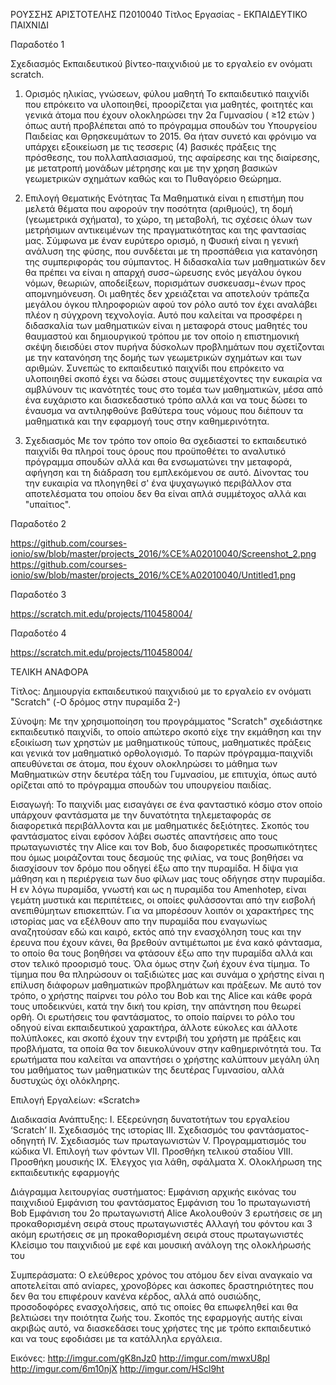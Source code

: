 ΡΟΥΣΣΗΣ ΑΡΙΣΤΟΤΕΛΗΣ Π2010040
Τίτλος Εργασίας - ΕΚΠΑΙΔΕΥΤΙΚΟ ΠΑΙΧΝΙΔΙ 

Παραδοτέο 1

Σχεδιασμός Εκπαιδευτικού βίντεο-παιχνιδιού με το εργαλείο εν ονόματι scratch.

1) Ορισμός ηλικίας, γνώσεων, φύλου μαθητή
Το εκπαιδευτικό παιχνίδι που επρόκειτο να υλοποιηθεί, προορίζεται για μαθητές, φοιτητές και γενικά άτομα που έχουν ολοκληρώσει την 2α Γυμνασίου ( ≥12 ετών ) όπως αυτή προβλέπεται από το πρόγραμμα σπουδών του Υπουργείου Παιδείας και Θρησκευμάτων το 2015. Θα ήταν συνετό και φρόνιμο να υπάρχει εξοικείωση με τις τεσσερις (4) βασικές πράξεις της πρόσθεσης, του πολλαπλασιασμού, της αφαίρεσης και της διαίρεσης, με μετατροπή μονάδων μέτρησης και με την χρηση βασικών γεωμετρικών σχημάτων καθώς και το Πυθαγόρειο Θεώρημα.

2) Επιλογή Θεματικής Ενότητας
Τα Mαθηματικά είναι η επιστήμη που μελετά θέματα που αφορούν την ποσότητα (αριθμούς), τη δομή (γεωμετρικά σχήματα), το χώρο, τη μεταβολή, τις σχέσεις όλων των μετρήσιμων αντικειμένων της πραγματικότητας και της φαντασίας μας. Σύμφωνα με έναν ευρύτερο ορισμό, η Φυσική είναι η γενική ανάλυση της φύσης, που συνδέεται με τη προσπάθεια για κατανόηση της συμπεριφοράς του σύμπαντος.
Η διδασκαλία των μαθηματικών δεν θα πρέπει να είναι η απαρχή συσσ¬ώρευσης ενός μεγάλου όγκου νόμων, θεωριών, αποδείξεων, πορισμάτων συσκευασμ¬ένων προς απομνημόνευση. Οι μαθητές δεν χρειάζεται να αποτελούν τράπεζα μεγάλου όγκου πληροφοριών αφού τον ρόλο αυτό τον έχει αναλάβει πλέον η σύγχρονη τεχνολογία. Αυτό που καλείται να προσφέρει η διδασκαλία των μαθηματικών είναι η μεταφορά στους μαθητές του θαυμαστού και δημιουργικού τρόπου με τον οποίο η επιστημονική σκέψη διεισδύει στον πυρήνα δύσκολων προβλημάτων που σχετίζονται με την κατανόηση της δομής των γεωμετρικών σχημάτων και των αριθμών.
Συνεπώς το εκπαιδευτικό παιχνίδι που επρόκειτο να υλοποιηθεί σκοπό έχει να δώσει στους συμμετέχοντες την ευκαιρία να αμβλύνουν τις ικανότητές τους στο τομέα των μαθηματικών, μέσα από ένα ευχάριστο και διασκεδαστικό τρόπο αλλά και να τους δώσει το έναυσμα να αντιληφθούνε βαθύτερα τους νόμους που διέπουν τα μαθηματικά και την εφαρμογή τους στην καθημερινότητα.

3) Σχεδιασμός
Με τον τρόπο τον οποίο θα σχεδιαστεί το εκπαιδευτικό παιχνίδι θα πληροί τους όρους που προϋποθέτει το αναλυτικό πρόγραμμα σπουδών αλλά και θα ενσωματώνει την μεταφορά, αφήγηση και τη διάδραση του εμπλεκόμενου σε αυτό. Δίνοντας του την ευκαιρία να πλοηγηθεί σ' ένα ψυχαγωγικό περιβάλλον στα αποτελέσματα του οποίου δεν θα είναι απλά συμμέτοχος αλλά και "υπαίτιος".

Παραδοτέο 2

https://github.com/courses-ionio/sw/blob/master/projects_2016/%CE%A02010040/Screenshot_2.png
https://github.com/courses-ionio/sw/blob/master/projects_2016/%CE%A02010040/Untitled1.png

Παραδοτέο 3

https://scratch.mit.edu/projects/110458004/


Παραδοτέο 4

https://scratch.mit.edu/projects/110458004/

ΤΕΛΙΚΗ ΑΝΑΦΟΡΑ

Τίτλος: Δημιουργία εκπαιδευτικού παιχνιδιού με το εργαλείο εν ονόματι "Scratch" (-Ο δρόμος στην πυραμίδα 2-)

Σύνοψη: Με την χρησιμοποίηση του προγράμματος "Scratch" σχεδιάστηκε εκπαιδευτικό παιχνίδι, το οποίο απώτερο σκοπό είχε την εκμάθηση και την εξοικίωση των χρηστών με μαθηματικούς τύπους, μαθηματικές πράξεις και γενικά τον μαθηματικό ορθολογισμό. Το παρών πρόγραμμα-παιχνίδι απευθύνεται σε άτομα, που έχουν ολοκληρώσει το μάθημα των Μαθηματικών στην δευτέρα τάξη του Γυμνασίου, με επιτυχία, όπως αυτό ορίζεται από το πρόγραμμα σπουδών του υπουργείου παιδίας.

Εισαγωγή: Το παιχνίδι μας εισαγάγει σε ένα φανταστικό κόσμο στον οποίο υπάρχουν φαντάσματα με την δυνατότητα τηλεμεταφοράς σε διαφορετικά περιβάλλοντα και με μαθηματικές δεξιότητες. Σκοπός του φαντάσματος είναι εφόσον λάβει σωστές απαντήσεις απο τους πρωταγωνιστές την Alice και τον Bob, δυο διαφορετικές προσωπικότητες που όμως μοιράζονται τους δεσμούς της φιλίας, να τους βοηθήσει να διασχίσουν τον δρόμο που οδηγεί έξω απο την πυραμίδα. Η δίψα για μάθηση και η περιέργεια των δυο φίλων μας τους οδήγησε στην πυραμίδα. Η εν λόγω πυραμίδα, γνωστή και ως η πυραμίδα του Amenhotep, είναι γεμάτη μυστικά και περιπέτειες, οι οποίες φυλάσσονται από την εισβολή ανεπιθύμητων επισκεπτών. Για να μπορέσουν λοιπόν οι χαρακτήρες της ιστορίας μας να εξέλθουν απο την πυραμίδα που εναγωνίως αναζητούσαν εδώ και καιρό, εκτός από την ενασχόληση τους και την έρευνα που έχουν κάνει, θα βρεθούν αντιμέτωποι με ένα κακό φάντασμα, το οποίο θα τους βοηθήσει να φτάσουν έξω απο την πυραμίδα αλλά και στον τελικό προορισμό τους. Όλα όμως στην ζωή έχουν ένα τίμημα. Το τίμημα που θα πληρώσουν οι ταξιδιώτες μας και συνάμα ο χρήστης είναι η επίλυση διάφορων μαθηματικών προβλημάτων και πράξεων. Με αυτό τον τρόπο, ο χρήστης παίρνει του ρόλο του Bob και της Alice και κάθε φορά τους υποδεικνύει, κατά την δική του κρίση, την απάντηση που θεωρεί ορθή. Οι ερωτήσεις του φαντάσματος, το οποίο παίρνει το ρόλο του οδηγού είναι εκπαιδευτικού χαρακτήρα, άλλοτε εύκολες και άλλοτε πολύπλοκες, και σκοπό έχουν την εντριβή του χρήστη με πράξεις και προβλήματα, τα οποία θα τον διευκολύνουν στην καθημερινότητά του. Τα ερωτήματα που καλείται να απαντήσει ο χρήστης καλύπτουν μεγάλη ύλη του μαθήματος των μαθηματικών της δευτέρας Γυμνασίου, αλλά δυστυχώς όχι ολόκληρης.

Επιλογή Εργαλείων: «Scratch»

Διαδικασία Ανάπτυξης: 
I.		Εξερεύνηση δυνατοτήτων του εργαλείου ‘Scratch’
II.		Σχεδιασμός της ιστορίας
III.	Σχεδιασμός του φαντάσματος-οδηγητή
IV.		Σχεδιασμός των πρωταγωνιστών
V.		Προγραμματισμός του κώδικα
VI.		Επιλογή των φόντων
VII.	Προσθήκη τελικού σταδίου
VIII.	Προσθήκη μουσικής
IX.		Έλεγχος για λάθη, σφάλματα
X.		Ολοκλήρωση της εκπαιδευτικής εφαρμογής

Διάγραμμα λειτουργίας συστήματος: 
Εμφάνιση αρχικής εικόνας του παιχνιδιού 
Εμφάνιση του φαντάσματος
Εμφάνιση του 1ο πρωταγωνιστή Bob
Εμφάνιση του 2ο πρωταγωνιστή Alice
Ακολουθούν 3 ερωτήσεις σε μη προκαθορισμένη σειρά στους πρωταγωνιστές
Αλλαγή του φόντου και 3 ακόμη ερωτήσεις σε μη προκαθορισμένη σειρά στους πρωταγωνιστές
Κλείσιμο του παιχνιδιού με εφέ και μουσική ανάλογη της ολοκλήρωσής του


Συμπεράσματα: Ο ελεύθερος χρόνος του ατόμου δεν είναι αναγκαίο να αποτελείται από ανίαρες, χρονοβόρες και άσκοπες δραστηριότητες που δεν θα του επιφέρουν κανένα κέρδος, αλλά από ουσιώδης, προσοδοφόρες ενασχολήσεις, από τις οποίες θα επωφεληθεί και θα βελτιώσει την ποιότητα ζωής του. Σκοπός της εφαρμογής αυτής είναι ακριβώς αυτό, να διασκεδάσει τους χρήστες της με τρόπο εκπαιδευτικό και να τους εφοδιάσει με τα κατάλληλα εργάλεια.  

Εικόνες: 
http://imgur.com/gK8nJz0
http://imgur.com/mwxU8pl
http://imgur.com/6m10njX
http://imgur.com/HScl9ht

